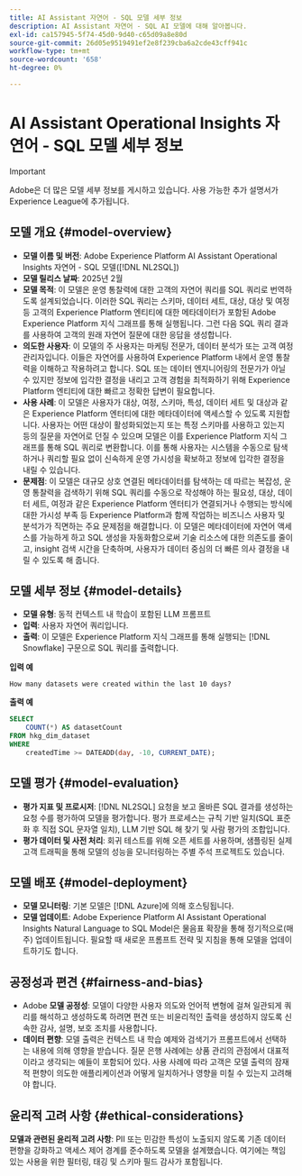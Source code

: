 ```yaml
---
title: AI Assistant 자연어 - SQL 모델 세부 정보
description: AI Assistant 자연어 - SQL AI 모델에 대해 알아봅니다.
exl-id: ca157945-5f74-45d0-9d40-c65d09a8e80d
source-git-commit: 26d05e9519491ef2e8f239cba6a2cde43cff941c
workflow-type: tm+mt
source-wordcount: '658'
ht-degree: 0%

---
```


# AI Assistant Operational Insights 자연어 - SQL 모델 세부 정보

>[!IMPORTANT]
>
>Adobe은 더 많은 모델 세부 정보를 게시하고 있습니다. 사용 가능한 추가 설명서가 Experience League에 추가됩니다.

## 모델 개요 {#model-overview}

* **모델 이름 및 버전**: Adobe Experience Platform AI Assistant Operational Insights 자연어 - SQL 모델([!DNL NL2SQL])
* **모델 릴리스 날짜**: 2025년 2월
* **모델 목적**: 이 모델은 운영 통찰력에 대한 고객의 자연어 쿼리를 SQL 쿼리로 번역하도록 설계되었습니다. 이러한 SQL 쿼리는 스키마, 데이터 세트, 대상, 대상 및 여정 등 고객의 Experience Platform 엔티티에 대한 메타데이터가 포함된 Adobe Experience Platform 지식 그래프를 통해 실행됩니다. 그런 다음 SQL 쿼리 결과를 사용하여 고객의 원래 자연어 질문에 대한 응답을 생성합니다.
* **의도한 사용자**: 이 모델의 주 사용자는 마케팅 전문가, 데이터 분석가 또는 고객 여정 관리자입니다. 이들은 자연어를 사용하여 Experience Platform 내에서 운영 통찰력을 이해하고 작용하려고 합니다. SQL 또는 데이터 엔지니어링의 전문가가 아닐 수 있지만 정보에 입각한 결정을 내리고 고객 경험을 최적화하기 위해 Experience Platform 엔티티에 대한 빠르고 정확한 답변이 필요합니다.
* **사용 사례**: 이 모델은 사용자가 대상, 여정, 스키마, 특성, 데이터 세트 및 대상과 같은 Experience Platform 엔터티에 대한 메타데이터에 액세스할 수 있도록 지원합니다. 사용자는 어떤 대상이 활성화되었는지 또는 특정 스키마를 사용하고 있는지 등의 질문을 자연어로 던질 수 있으며 모델은 이를 Experience Platform 지식 그래프를 통해 SQL 쿼리로 변환합니다. 이를 통해 사용자는 시스템을 수동으로 탐색하거나 쿼리할 필요 없이 신속하게 운영 가시성을 확보하고 정보에 입각한 결정을 내릴 수 있습니다.
* **문제점**: 이 모델은 대규모 상호 연결된 메타데이터를 탐색하는 데 따르는 복잡성, 운영 통찰력을 검색하기 위해 SQL 쿼리를 수동으로 작성해야 하는 필요성, 대상, 데이터 세트, 여정과 같은 Experience Platform 엔터티가 연결되거나 수행되는 방식에 대한 가시성 부족 등 Experience Platform과 함께 작업하는 비즈니스 사용자 및 분석가가 직면하는 주요 문제점을 해결합니다. 이 모델은 메타데이터에 자연어 액세스를 가능하게 하고 SQL 생성을 자동화함으로써 기술 리소스에 대한 의존도를 줄이고, insight 검색 시간을 단축하며, 사용자가 데이터 중심의 더 빠른 의사 결정을 내릴 수 있도록 해 줍니다.

## 모델 세부 정보 {#model-details}

* **모델 유형**: 동적 컨텍스트 내 학습이 포함된 LLM 프롬프트
* **입력**: 사용자 자연어 쿼리입니다.
* **출력**: 이 모델은 Experience Platform 지식 그래프를 통해 실행되는 [!DNL Snowflake] 구문으로 SQL 쿼리를 출력합니다.

**입력 예**

```console
How many datasets were created within the last 10 days?
```

**출력 예**

```SQL
SELECT
    COUNT(*) AS datasetCount 
FROM hkg_dim_dataset 
WHERE
    createdTime >= DATEADD(day, -10, CURRENT_DATE);
```

## 모델 평가 {#model-evaluation}

* **평가 지표 및 프로시저**: [!DNL NL2SQL] 요청을 보고 올바른 SQL 결과를 생성하는 요청 수를 평가하여 모델을 평가합니다. 평가 프로세스는 규칙 기반 일치(SQL 표준화 후 직접 SQL 문자열 일치), LLM 기반 SQL 해 찾기 및 사람 평가의 조합입니다.
* **평가 데이터 및 사전 처리**: 회귀 테스트를 위해 오픈 세트를 사용하며, 샘플링된 실제 고객 트래픽을 통해 모델의 성능을 모니터링하는 주별 주석 프로젝트도 있습니다.

## 모델 배포 {#model-deployment}

* **모델 모니터링**: 기본 모델은 [!DNL Azure]에 의해 호스팅됩니다.
* **모델 업데이트**: Adobe Experience Platform AI Assistant Operational Insights Natural Language to SQL Model은 물음표 확장을 통해 정기적으로(매주) 업데이트됩니다. 필요할 때 새로운 프롬프트 전략 및 지침을 통해 모델을 업데이트하기도 합니다.

## 공정성과 편견 {#fairness-and-bias}

* Adobe **모델 공정성**: 모델이 다양한 사용자 의도와 언어적 변형에 걸쳐 일관되게 쿼리를 해석하고 생성하도록 하려면 편견 또는 비윤리적인 출력을 생성하지 않도록 신속한 감사, 설명, 보호 조치를 사용합니다.
* **데이터 편향**: 모델 출력은 컨텍스트 내 학습 예제와 검색기가 프롬프트에서 선택하는 내용에 의해 영향을 받습니다. 질문 은행 사례에는 상품 관리의 관점에서 대표적이라고 생각되는 예들이 포함되어 있다. 사용 사례에 따라 고객은 모델 출력의 잠재적 편향이 의도한 애플리케이션과 어떻게 일치하거나 영향을 미칠 수 있는지 고려해야 합니다.

## 윤리적 고려 사항 {#ethical-considerations}

**모델과 관련된 윤리적 고려 사항**: PII 또는 민감한 특성이 노출되지 않도록 기존 데이터 편향을 강화하고 액세스 제어 경계를 준수하도록 모델을 설계했습니다. 여기에는 책임 있는 사용을 위한 필터링, 태깅 및 스키마 필드 감사가 포함됩니다.
